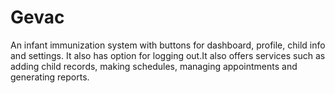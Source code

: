 # Gevac
An infant immunization system with buttons for  dashboard, profile, child info and settings. It also has option for logging out.It also offers services such as adding child records, making schedules, managing appointments and generating reports.
